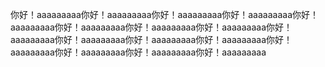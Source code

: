 你好！aaaaaaaaa你好！aaaaaaaaa你好！aaaaaaaaa你好！aaaaaaaaa你好！aaaaaaaaa你好！aaaaaaaaa你好！aaaaaaaaa你好！aaaaaaaaa你好！aaaaaaaaa你好！aaaaaaaaa你好！aaaaaaaaa你好！aaaaaaaaa你好！aaaaaaaaa你好！aaaaaaaaa你好！aaaaaaaaa你好！aaaaaaaaa